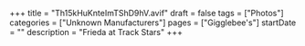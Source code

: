 +++
title = "Th15kHuKnteImTShD9hV.avif"
draft = false
tags = ["Photos"]
categories = ["Unknown Manufacturers"]
pages = ["Gigglebee's"]
startDate = ""
description = "Frieda at Track Stars"
+++
